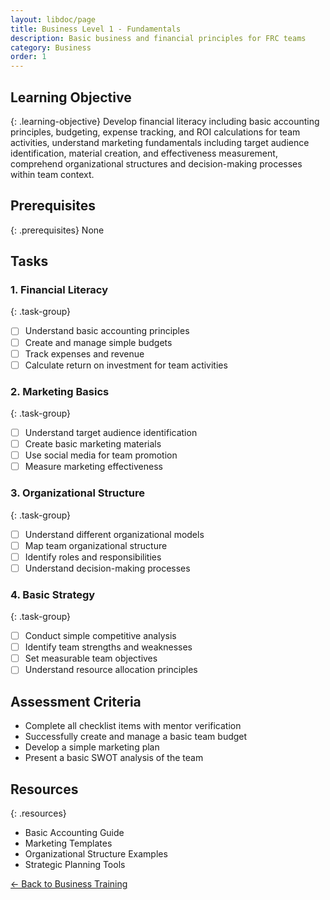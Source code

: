 ```yaml
---
layout: libdoc/page
title: Business Level 1 - Fundamentals
description: Basic business and financial principles for FRC teams
category: Business
order: 1
---
```


## Learning Objective
{: .learning-objective}
Develop financial literacy including basic accounting principles, budgeting, expense tracking, and ROI calculations for team activities, understand marketing fundamentals including target audience identification, material creation, and effectiveness measurement, comprehend organizational structures and decision-making processes within team context.

## Prerequisites
{: .prerequisites}
None

## Tasks

### 1. Financial Literacy
{: .task-group}
- [ ] Understand basic accounting principles
- [ ] Create and manage simple budgets
- [ ] Track expenses and revenue
- [ ] Calculate return on investment for team activities

### 2. Marketing Basics
{: .task-group}
- [ ] Understand target audience identification
- [ ] Create basic marketing materials
- [ ] Use social media for team promotion
- [ ] Measure marketing effectiveness

### 3. Organizational Structure
{: .task-group}
- [ ] Understand different organizational models
- [ ] Map team organizational structure
- [ ] Identify roles and responsibilities
- [ ] Understand decision-making processes

### 4. Basic Strategy
{: .task-group}
- [ ] Conduct simple competitive analysis
- [ ] Identify team strengths and weaknesses
- [ ] Set measurable team objectives
- [ ] Understand resource allocation principles

## Assessment Criteria
- Complete all checklist items with mentor verification
- Successfully create and manage a basic team budget
- Develop a simple marketing plan
- Present a basic SWOT analysis of the team

## Resources
{: .resources}
- Basic Accounting Guide
- Marketing Templates
- Organizational Structure Examples
- Strategic Planning Tools

[← Back to Business Training](../)